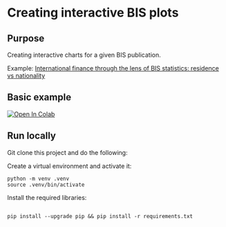 # Creating interactive BIS plots

## Purpose
Creating interactive charts for a given BIS publication.

Example: [International finance through the lens of BIS statistics: residence vs nationality](https://www.bis.org/publ/qtrpdf/r_qt2403f.htm)

## Basic example

[![Open In Colab](https://colab.research.google.com/assets/colab-badge.svg)](https://colab.research.google.com/github//lucahuesler/bis_graphs/blob/main/example.ipynb)


## Run locally

Git clone this project and do the following:

Create a virtual environment and activate it:
```
python -m venv .venv
source .venv/bin/activate
```

Install the required libraries:

```

pip install --upgrade pip && pip install -r requirements.txt
```








